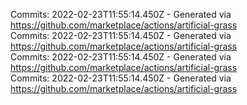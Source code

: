 Commits: 2022-02-23T11:55:14.450Z - Generated via https://github.com/marketplace/actions/artificial-grass
<br>
Commits: 2022-02-23T11:55:14.450Z - Generated via https://github.com/marketplace/actions/artificial-grass
<br>
Commits: 2022-02-23T11:55:14.450Z - Generated via https://github.com/marketplace/actions/artificial-grass
<br>
Commits: 2022-02-23T11:55:14.450Z - Generated via https://github.com/marketplace/actions/artificial-grass
<br>
